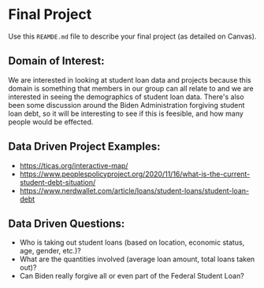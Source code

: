 # Final Project
Use this `REAMDE.md` file to describe your final project (as detailed on Canvas).

## Domain of Interest:

We are interested in looking at student loan data and projects because this domain is something that members in our group can all relate to and we are interested in seeing the demographics of student loan data. There's also been some discussion around the Biden Administration forgiving student loan debt, so it will be interesting to see if this is feesible, and how many people would be effected.

## Data Driven Project Examples:
- https://ticas.org/interactive-map/
- https://www.peoplespolicyproject.org/2020/11/16/what-is-the-current-student-debt-situation/
- https://www.nerdwallet.com/article/loans/student-loans/student-loan-debt

## Data Driven Questions:
- Who is taking out student loans (based on location, economic status, age, gender, etc.)?
- What are the quantities involved (average loan amount, total loans taken out)?
- Can Biden really forgive all or even part of the Federal Student Loan?

